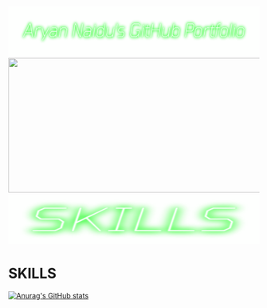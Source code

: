 <img src="https://github.com/aryann010/aryann010/blob/main/Aryan-Naidu-s-GitHub-Portfolio-2-12-2022%20(1).gif?raw=true" width="900" height="100" />
<img src="https://user-images.githubusercontent.com/39635734/82733390-d26ea100-9ce9-11ea-8c9e-e66e80e7d83b.gif" width="900" height="270" />
<img src="https://github.com/aryann010/aryann010/blob/main/SKILLS-2-12-2022%20(1).gif?raw=true" width="900" height="100"/>




 <h1>SKILLS</h1>





[![Anurag's GitHub stats](https://github-readme-stats.vercel.app/api?username=aryann010)](https://github.com/anuraghazra/github-readme-stats)
